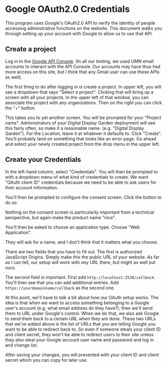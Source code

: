 # Google OAuth2.0 Credentials

This program uses Google's OAuth2.0 API to verify the identity
of people accessing adminstrative functions on the website. This
document walks you through setting up your account with Google to
allow us to use that API.

## Create a project

Log in to the [Google API Console](https://console.developers.google.com/).
(In all our testing, we used UMN email accounts to interact with the API Console.
Our accounts may have thus had more access on this site, but I _think_ that any
Gmail user can use these APIs as well).

The first thing to do after logging in is create a project. In upper left, you will
see a dropdown that says "Select a project". Clicking that will bring up a screen
with all your projects. In the upper left of that window, you can associate the project
with any organizations. Then on the right you can click the "+" button.

This takes you to yet another screen. You will be prompted for your "Project name".
Administrators of your Digital Display Garden deployment will see this fairly often,
so make it a reasonable name. (e.g. "Digital Display Garden"). For the Location, leave
it at whatever it defaults to. Click "Create". You'll probably land on something that
_looks_ like an error page. Go ahead and select your newly created project from the
drop menu in the upper left.

## Create your Credentials

In the left-hand column, select "Credentials". You will then be prompted to with a
dropdown menu of what kind of credentials to create. We want "OAuth client ID" credentials
because we need to be able to ask users for their account information.

You'll then be prompted to configure the consent screen. Click the button to do so.

Nothing on the consent screen is particularily important from a technical perspective,
but again make the product name "nice".

You'll then be asked to choose an application type. Choose "Web Application".

They will ask for a name, and I don't think that it matters what you choose.

There are two fields that you have to fill out. The first is authorized JavaScript
Origins. Simply make this the public URL of your website. As far as I can tell, our
setup will work with *any* URL there, but might as well put ours.

The second field *is* important. First add `http://localhost:2538/callback`. You'll then
see that you can add additional entries. Add `https://yourdomainname/callback` as the second one.

At this point, we'll have to talk a bit about how our OAuth setup works. The idea is that
when we want to access something belonging to a Google user's account (e.g. what email
address do they have?), then we'll send them to URL under Google's control. When we do that,
we also ask Google to send them back to a certain URL when they are done. These two URLs
that we've added above is the list of URLs that you are telling Google you want to be
able to redirect back to. So even if someone steals your client ID and client secret, they
won't be able to redirect users to their site unless they also steal your Google account
user name and password and log in and change list.

After saving your changes, you will presented with your client ID and client secret
which you can copy for
later use.
